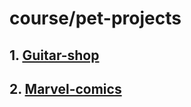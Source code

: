 # course/pet-projects
## 1. [Guitar-shop](https://dibrugh.github.io/course-pet-projects/guitar-shop/)
## 2. [Marvel-comics](https://dibrugh.github.io/course-pet-projects/marvel-comics2/)
